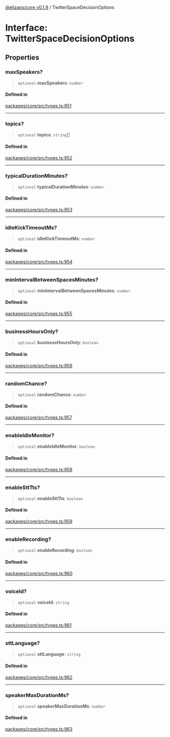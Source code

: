 [@elizaos/core v0.1.9](../index.md) / TwitterSpaceDecisionOptions

# Interface: TwitterSpaceDecisionOptions

## Properties

### maxSpeakers?

> `optional` **maxSpeakers**: `number`

#### Defined in

[packages/core/src/types.ts:951](https://github.com/lggg123/eliza/blob/main/packages/core/src/types.ts#L951)

***

### topics?

> `optional` **topics**: `string`[]

#### Defined in

[packages/core/src/types.ts:952](https://github.com/lggg123/eliza/blob/main/packages/core/src/types.ts#L952)

***

### typicalDurationMinutes?

> `optional` **typicalDurationMinutes**: `number`

#### Defined in

[packages/core/src/types.ts:953](https://github.com/lggg123/eliza/blob/main/packages/core/src/types.ts#L953)

***

### idleKickTimeoutMs?

> `optional` **idleKickTimeoutMs**: `number`

#### Defined in

[packages/core/src/types.ts:954](https://github.com/lggg123/eliza/blob/main/packages/core/src/types.ts#L954)

***

### minIntervalBetweenSpacesMinutes?

> `optional` **minIntervalBetweenSpacesMinutes**: `number`

#### Defined in

[packages/core/src/types.ts:955](https://github.com/lggg123/eliza/blob/main/packages/core/src/types.ts#L955)

***

### businessHoursOnly?

> `optional` **businessHoursOnly**: `boolean`

#### Defined in

[packages/core/src/types.ts:956](https://github.com/lggg123/eliza/blob/main/packages/core/src/types.ts#L956)

***

### randomChance?

> `optional` **randomChance**: `number`

#### Defined in

[packages/core/src/types.ts:957](https://github.com/lggg123/eliza/blob/main/packages/core/src/types.ts#L957)

***

### enableIdleMonitor?

> `optional` **enableIdleMonitor**: `boolean`

#### Defined in

[packages/core/src/types.ts:958](https://github.com/lggg123/eliza/blob/main/packages/core/src/types.ts#L958)

***

### enableSttTts?

> `optional` **enableSttTts**: `boolean`

#### Defined in

[packages/core/src/types.ts:959](https://github.com/lggg123/eliza/blob/main/packages/core/src/types.ts#L959)

***

### enableRecording?

> `optional` **enableRecording**: `boolean`

#### Defined in

[packages/core/src/types.ts:960](https://github.com/lggg123/eliza/blob/main/packages/core/src/types.ts#L960)

***

### voiceId?

> `optional` **voiceId**: `string`

#### Defined in

[packages/core/src/types.ts:961](https://github.com/lggg123/eliza/blob/main/packages/core/src/types.ts#L961)

***

### sttLanguage?

> `optional` **sttLanguage**: `string`

#### Defined in

[packages/core/src/types.ts:962](https://github.com/lggg123/eliza/blob/main/packages/core/src/types.ts#L962)

***

### speakerMaxDurationMs?

> `optional` **speakerMaxDurationMs**: `number`

#### Defined in

[packages/core/src/types.ts:963](https://github.com/lggg123/eliza/blob/main/packages/core/src/types.ts#L963)
